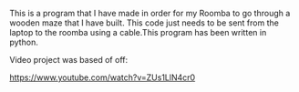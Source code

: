 This is a program that I have made in order for my Roomba to go through a wooden maze that I have built. This code just needs to be sent from the laptop to the roomba using a cable.This program has been written in python. 

Video project was based of off:

https://www.youtube.com/watch?v=ZUs1LlN4cr0
